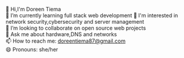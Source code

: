
  👋 Hi,I'm Doreen Tiema  
  🌱 I’m currently learning full stack web development
  👀 I'm interested in network security,cybersecurity and server management  
  👯 I’m looking to collaborate on open source web projects  
  💬 Ask me about hardware,DNS and networks  
  📫 How to reach me: doreentiema87@gmail.com  
  😄 Pronouns: she/her
 

